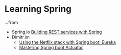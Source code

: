 # Learning Spring

...from

* Spring.io [Building REST services with Spring](https://spring.io/guides/tutorials/rest/)
* Dimitr.im 
    * [Using the Netflix stack with Spring boot: Eureka](https://dimitr.im/using-the-netflix-stack-with-spring-boot-eureka)
    * [Mastering Spring boot Actuator](https://dimitr.im/mastering-spring-boot-actuator)
